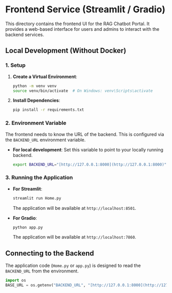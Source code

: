 # Frontend Service (Streamlit / Gradio)

This directory contains the frontend UI for the RAG Chatbot Portal. It provides a web-based interface for users and admins to interact with the backend services.

## Local Development (Without Docker)

### 1. Setup

1.  **Create a Virtual Environment**:
    ```bash
    python -m venv venv
    source venv/bin/activate  # On Windows: venv\Scripts\activate
    ```

2.  **Install Dependencies**:
    ```bash
    pip install -r requirements.txt
    ```

### 2. Environment Variable

The frontend needs to know the URL of the backend. This is configured via the `BACKEND_URL` environment variable.

* **For local development**: Set this variable to point to your locally running backend.
    ```bash
    export BACKEND_URL="[http://127.0.0.1:8000](http://127.0.0.1:8000)"
    ```

### 3. Running the Application

* **For Streamlit**:
    ```bash
    streamlit run Home.py
    ```
    The application will be available at `http://localhost:8501`.

* **For Gradio**:
    ```bash
    python app.py
    ```
    The application will be available at `http://localhost:7860`.

## Connecting to the Backend

The application code (`Home.py` or `app.py`) is designed to read the `BACKEND_URL` from the environment.

```python
import os
BASE_URL = os.getenv("BACKEND_URL", "[http://127.0.0.1:8000](http://127.0.0.1:8000)")